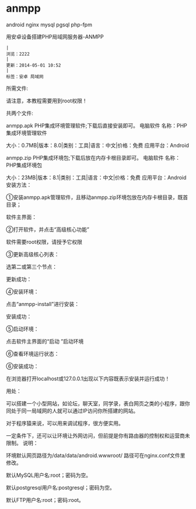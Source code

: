 # anmpp
android nginx mysql pgsql php-fpm


用安卓设备搭建PHP局域网服务器-ANMPP

    |
    浏览：2222
    |
    更新：2014-05-01 10:52
    |
    标签：安卓 局域网 

所需文件:

请注意，本教程需要用到root权限！

共两个文件:

anmpp.apk PHP集成环境管理软件;下载后直接安装即可。
电脑软件
名称：PHP集成环境管理软件
 
大小：0.7MB|版本：8.0|类别：工具|语言：中文|价格：免费
应用平台：Android 

anmpp.zip PHP集成环境包;下载后放在内存卡根目录即可。
电脑软件
名称：PHP集成环境包
 
大小：23MB|版本：8.1|类别：工具|语言：中文|价格：免费
应用平台：Android 
安装方法：

①安装anmpp.apk管理软件，且移动anmpp.zip环境包放在内存卡根目录，既首目录；

软件主界面：

②打开软件，并点击“高级核心功能”

软件需要root权限，请授予它权限

③更新高级核心列表：

选第二或第三个节点：

更新成功：

④安装环境：

点击“anmpp-install”进行安装：

安装成功：

⑤启动环境：

点击软件主界面的“启动 ”启动环境

⑥查看环境运行状态：

⑥安装成功：

在浏览器打开localhost或127.0.0.1出现以下内容既表示安装并运行成功！

用处：

可以搭建一个小型网站，如论坛，聊天室，同学录，表白网页之类的小程序，跟你同处于同一局域网的人就可以通过IP访问你所搭建的网站。

对于程序猿来说，可以用来调试程序，很方便实用。

一定条件下，还可以让环境让外网访问，但前提是你有路由器的控制权和运营商未限制。
说明：

环境默认网页路径为/data/data/android.wwwroot/ 路径可在nginx.conf文件里修改。

默认MySQL用户名:root；密码为空。

默认postgresql用户名:postgresql；密码为空。

默认FTP用户名:root；密码:root。

